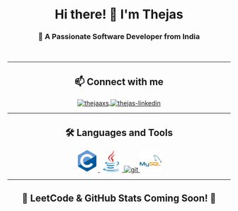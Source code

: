 ### <h1 align="center">Hi there! 👋 I'm Thejas</h1>

<h3 align="center">🌱 A Passionate Software Developer from India</h3>

<p align="center">
  <img src="https://komarev.com/ghpvc/?username=thejaaxsS&label=Profile%20views&color=0e75b6&style=flat" alt="" />
</p>

---

### <h2 align="center">📫 Connect with me</h2>

<p align="center">
  <a href="https://twitter.com/thejaaxs" target="blank">
    <img align="center" src="https://raw.githubusercontent.com/rahuldkjain/github-profile-readme-generator/master/src/images/icons/Social/twitter.svg" alt="thejaaxs" height="40" width="50" />
  </a>
  <a href="https://www.linkedin.com/in/thejaaxs" target="blank">
    <img align="center" src="https://raw.githubusercontent.com/rahuldkjain/github-profile-readme-generator/master/src/images/icons/Social/linked-in-alt.svg" alt="thejas-linkedin" height="40" width="50" />
  </a>
<!--   <a href="https://thejas.dev" target="blank">
    <img align="center" src="https://cdn-icons-png.flaticon.com/512/841/841364.png" alt="thejas-portfolio" height="50" width="50" />
  </a> -->
</p>

---

### <h2 align="center">🛠️ Languages and Tools</h2>

<p align="center">
  <a href="https://www.cprogramming.com/" target="_blank" rel="noreferrer">
    <img src="https://raw.githubusercontent.com/devicons/devicon/master/icons/c/c-original.svg" alt="c" width="50" height="50"/>
  </a>
  <a href="https://www.java.com" target="_blank" rel="noreferrer">
    <img src="https://raw.githubusercontent.com/devicons/devicon/master/icons/java/java-original.svg" alt="java" width="50" height="50"/>
  </a>
  <a href="https://git-scm.com/" target="_blank" rel="noreferrer">
    <img src="https://www.vectorlogo.zone/logos/git-scm/git-scm-icon.svg" alt="git" width="50" height="50"/>
  </a>
<!--   <a href="https://developer.mozilla.org/en-US/docs/Web/JavaScript" target="_blank" rel="noreferrer">
    <img src="https://raw.githubusercontent.com/devicons/devicon/master/icons/javascript/javascript-original.svg" alt="javascript" width="50" height="50"/>
  </a> -->
  <a href="https://www.mysql.com/" target="_blank" rel="noreferrer">
    <img src="https://raw.githubusercontent.com/devicons/devicon/master/icons/mysql/mysql-original-wordmark.svg" alt="mysql" width="50" height="50"/>
  </a>
</p>

---

### <h2 align="center">🚀 LeetCode & GitHub Stats Coming Soon! 🚀</h2>

</p>
